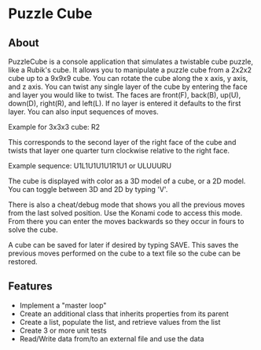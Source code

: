 # Puzzle Cube

## About
PuzzleCube is a console application that simulates a twistable cube puzzle, like a Rubik's cube. It allows you to manipulate a puzzle cube from a 2x2x2 cube up to a 9x9x9 cube. You can rotate the cube along the x axis, y axis, and z axis. You can twist any single layer of the cube by entering the face and layer you would like to twist. The faces are front(F), back(B), up(U), down(D), right(R), and left(L). If no layer is entered it defaults to the first layer. You can also input sequences of moves.

Example for 3x3x3 cube: R2

This corresponds to the second layer of the right face of the cube and twists that layer one quarter turn clockwise relative to the right face.

Example sequence: U1L1U1U1U1R1U1 or ULUUURU

The cube is displayed with color as a 3D model of a cube, or a 2D model. You can toggle between 3D and 2D by typing 'V'.

There is also a cheat/debug mode that shows you all the previous moves from the last solved position. Use the Konami code to access this mode. From there you can enter the moves backwards so they occur in fours to solve the cube.

A cube can be saved for later if desired by typing SAVE. This saves the previous moves performed on the cube to a text file so the cube can be restored.

## Features
- Implement a "master loop"
- Create an additional class that inherits properties from its parent
- Create a list, populate the list, and retrieve values from the list
- Create 3 or more unit tests
- Read/Write data from/to an external file and use the data